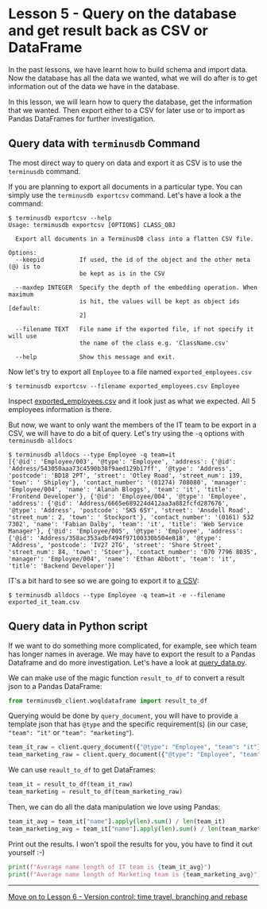 # Lesson 5 - Query on the database and get result back as CSV or DataFrame

In the past lessons, we have learnt how to build schema and import data. Now the database has all the data we wanted, what we will do after is to get information out of the data we have in the database.

In this lesson, we will learn how to query the database, get the information that we wanted. Then export either to a CSV for later use or to import as Pandas DataFrames for further investigation.

## Query data with `terminusdb` Command

The most direct way to query on data and export it as CSV is to use the `terminusdb` command.

If you are planning to export all documents in a particular type. You can simply use the `terminusdb exportcsv` command. Let's have a look a the command:

```
$ terminusdb exportcsv --help
Usage: terminusdb exportcsv [OPTIONS] CLASS_OBJ

  Export all documents in a TerminusDB class into a flatten CSV file.

Options:
  --keepid          If used, the id of the object and the other meta (@) is to
                    be kept as is in the CSV

  --maxdep INTEGER  Specify the depth of the embedding operation. When maximum
                    is hit, the values will be kept as object ids  [default:
                    2]

  --filename TEXT   File name if the exported file, if not specify it will use
                    the name of the class e.g. 'ClassName.csv'

  --help            Show this message and exit.
```

Now let's try to export all `Employee` to a file named `exported_employees.csv`

`$ terminusdb exportcsv --filename exported_employees.csv Employee`

Inspect [exported_employees.csv](exported_employees.csv) and it look just as what we expected. All 5 employees information is there.

But now, we want to only want the members of the IT team to be export in a CSV, we will have to do a bit of query. Let's try using the `-q` options with `terminusdb alldocs`

```
$ terminusdb alldocs --type Employee -q team=it
[{'@id': 'Employee/003', '@type': 'Employee', 'address': {'@id': 'Address/543050aaa73c4590b38f9aed129b17ff', '@type': 'Address', 'postcode': 'BD18 2PT', 'street': 'Otley Road', 'street_num': 139, 'town': ' Shipley'}, 'contact_number': '(01274) 708080', 'manager': 'Employee/004', 'name': 'Alanah Bloggs', 'team': 'it', 'title': 'Frontend Developer'}, {'@id': 'Employee/004', '@type': 'Employee', 'address': {'@id': 'Address/6665e689224d412aa3a882fcfd287676', '@type': 'Address', 'postcode': 'SK5 6SY', 'street': 'Ansdell Road', 'street_num': 2, 'town': ' Stockport'}, 'contact_number': '(0161) 532 7302', 'name': 'Fabian Dalby', 'team': 'it', 'title': 'Web Service Manager'}, {'@id': 'Employee/005', '@type': 'Employee', 'address': {'@id': 'Address/358ac353adbf494f97100330b504e818', '@type': 'Address', 'postcode': 'IV27 2TG', 'street': 'Shore Street', 'street_num': 84, 'town': 'Stoer'}, 'contact_number': '070 7796 8035', 'manager': 'Employee/004', 'name': 'Ethan Abbott', 'team': 'it', 'title': 'Backend Developer'}]
```

IT's a bit hard to see so we are going to export it to [a CSV](exported_it_team.csv):

`$ terminusdb alldocs --type Employee -q team=it -e --filename exported_it_team.csv`

## Query data in Python script

If we want to do something more complicated, for example, see which team has longer names in average. We may have to export the result to a Pandas Dataframe and do more investigation. Let's have a look at [query_data.py](query_data.py).

We can make use of the magic function `result_to_df` to convert a result json to a Pandas DataFrame:

```python
from terminusdb_client.woqldataframe import result_to_df
```

Querying would be done by `query_document`, you will have to provide a template json that has `@type` and the specific requirement(s) (in our case, `"team": "it"` or `"team": "marketing"`).

```python
team_it_raw = client.query_document({"@type": "Employee", "team": "it"})
team_marketing_raw = client.query_document({"@type": "Employee", "team": "marketing"})
```

We can use `reault_to_df` to get DataFrames:

```python
team_it = result_to_df(team_it_raw)
team_marketing = result_to_df(team_marketing_raw)
```

Then, we can do all the data manipulation we love using Pandas:

```python
team_it_avg = team_it["name"].apply(len).sum() / len(team_it)
team_marketing_avg = team_it["name"].apply(len).sum() / len(team_marketing)
```

Print out the results. I won't spoil the results for you, you have to find it out yourself :-)

```python
print(f"Average name length of IT team is {team_it_avg}")
print(f"Average name length of Marketing team is {team_marketing_avg}")
```

---

[Move on to Lesson 6 - Version control: time travel, branching and rebase](lesson_6.md)
